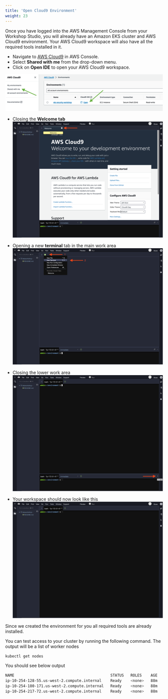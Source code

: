 ```yaml
---
title: 'Open Cloud9 Environment'
weight: 23
---
```


Once you have logged into the AWS Management Console from your Workshop Studio, you will already have an Amazon EKS cluster and AWS Cloud9 environment. Your AWS Cloud9 workspace will also have all the required tools installed in it.

- Navigate to [AWS Cloud9](https://console.aws.amazon.com/cloud9) in AWS Console.
- Select **Shared with me** from the drop-down menu.
- Click on **Open IDE** to open your AWS Cloud9 workspace.

![sign-in](/static/images/create-workspace/cloud9-IDE1.png)

- Closing the **Welcome tab**
  ![c9before](/static/images/create-workspace/cloud9-1.png)

- Opening a new **terminal** tab in the main work area
  ![c9newtab](/static/images/create-workspace/cloud9-2.png)

- Closing the lower work area
  ![c9newtab](/static/images/create-workspace/cloud9-3.png)

- Your workspace should now look like this
  ![c9after](/static/images/create-workspace/cloud9-4.png)

Since we created the environment for you all required tools are already installed.

You can test access to your cluster by running the following command. The output will be a list of worker nodes

```bash
kubectl get nodes
```

You should see below output

```bash
NAME                                           STATUS   ROLES    AGE   VERSION
ip-10-254-128-55.us-west-2.compute.internal    Ready    <none>   88m   v1.28.1-eks-43840fb
ip-10-254-180-171.us-west-2.compute.internal   Ready    <none>   88m   v1.28.1-eks-43840fb
ip-10-254-217-72.us-west-2.compute.internal    Ready    <none>   88m   v1.28.1-eks-43840fb
```
